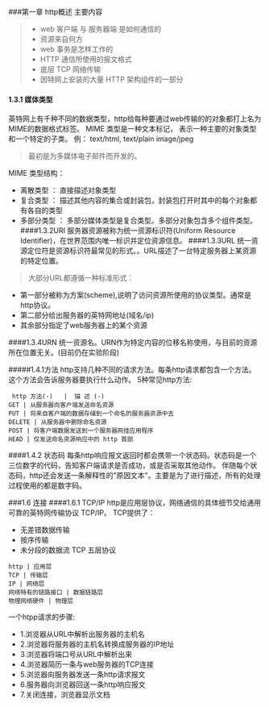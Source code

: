 ###第一章  http概述
主要内容
> - web 客户端 与 服务器端 是如何通信的
> - 资源来自何方
> - web 事务是怎样工作的
> - HTTP 通信所使用的报文格式
> - 底层 TCP 网络传输
> - 因特网上安装的大量 HTTP 架构组件的一部分
#### 1.3.1 媒体类型
英特网上有千种不同的数据类型，http给每种要通过web传输的的对象都打上名为MIME的数据格式标签。
MIME 类型是一种文本标记， 表示一种主要的对象类型和一个特定的子类。
例： text/html, text/plain image/jpeg
>最初是为多媒体电子邮件而开发的。

MIME 类型结构：
- 离散类型 ： 直接描述对象类型
- 复合类型 ： 描述其他内容的集合或封装包，封装包打开时其中的每个对象都有各自的类型
- 多部分类型 ： 多部分媒体类型是复合类型。多部分对象包含多个组件类型。
####1.3.2URI
服务器资源被称为统一资源标识符(Uniform Resource Identifier)，在世界范围内唯一标识并定位资源信息。
####1.3.3URL
统一资源定位符是资源标识符最常见的形式。。URL描述了一台特定服务器上某资源的特定位置。
>大部分URL都遵循一种标准形式：
- 第一部分被称为方案(scheme),说明了访问资源所使用的协议类型。通常是http协议。
- 第二部分给出服务器的英特网地址(域名/ip)
- 其余部分指定了web服务器上的某个资源

####1.3.4URN
统一资源名。URN作为特定内容的位移名称使用，与目前的资源所在位置无关。(目前仍在实验阶段)

#####1.4.1方法
http支持几种不同的请求方法。每条http请求都包含一个方法。这个方法会告诉服务器要执行什么动作。
5种常见http方法:
```table
 http 方法(-)   |  描 述 (-)
GET | 从服务器向客户端发送命名资源
PUT | 将来自客户端的数据存储到一个命名的服务器资源中去
DELETE | 从服务器中删除命名资源
POST | 将客户端数据发送到一个服务器网挂应用程序
HEAD | 仅发送命名资源响应中的 http 首部
```
####1.4.2 状态码
每条http响应报文返回时都会携带一个状态码。状态码是一个三位数字的代码，告知客户端请求是否成功，或是否采取其他动作。
伴随每个状态码，http还会发送一条解释性的"原因文本"。主要是为了进行描述，所有的处理过程使用的都是数字码。

###1.6 连接
####1.6.1 TCP/IP
http是应用层协议，网络通信的具体细节交给通用可靠的英特网传输协议 TCP/IP。
TCP提供了：
- 无差错数据传输
- 按序传输
- 未分段的数据流
TCP 五层协议
```table
http | 应用层
TCP | 传输层
IP | 网络层
网络特有的链路接口 | 数据链路层
物理网络硬件 | 物理层
```
一个htpp请求的步骤:
- 1.浏览器从URL中解析出服务器的主机名
- 2.浏览器将服务器的主机名转换成服务器的IP地址
- 3.浏览器将端口号从URL中解析出来
- 4.浏览器简历一条与web服务器的TCP连接
- 5.浏览器向服务器发送一条http请求报文
- 6.服务器向浏览器回送一条http响应报文
- 7.关闭连接，浏览器显示文档